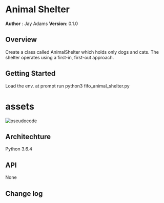 # Animal Shelter

**Author** : Jay Adams
**Version**: 0.1.0

## Overview
Create a class called AnimalShelter which holds only dogs and cats. The shelter operates using a first-in, first-out approach.

## Getting Started
Load the env.  at prompt run python3 fifo_animal_shelter.py

# assets
![pseudocode](../../assets/fifo_animal_shelter.jpg)


## Architechture
Python 3.6.4

## API
None

## Change log